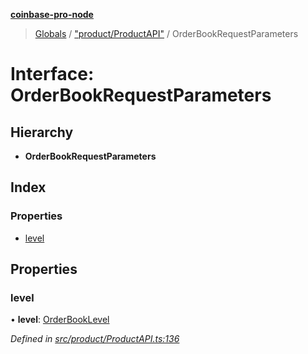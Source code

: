 **[coinbase-pro-node](../README.md)**

> [Globals](../globals.md) / ["product/ProductAPI"](../modules/_product_productapi_.md) / OrderBookRequestParameters

# Interface: OrderBookRequestParameters

## Hierarchy

- **OrderBookRequestParameters**

## Index

### Properties

- [level](_product_productapi_.orderbookrequestparameters.md#level)

## Properties

### level

• **level**: [OrderBookLevel](../enums/_product_productapi_.orderbooklevel.md)

_Defined in [src/product/ProductAPI.ts:136](https://github.com/bennycode/coinbase-pro-node/blob/e6678df/src/product/ProductAPI.ts#L136)_
